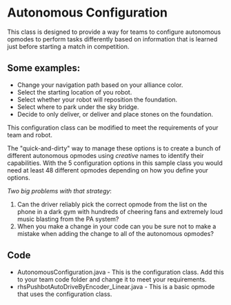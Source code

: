 # Autonomous Configuration
This class is designed to provide a way for teams to configure autonomous opmodes to perform tasks differently based on information that is learned just before starting a match in competition.
## Some examples:
- Change your navigation path based on your alliance color.
- Select the starting location of you robot.
- Select whether your robot will reposition the foundation.
- Select where to park under the sky bridge. 
- Decide to only deliver, or deliver and place stones on the foundation.

This configuration class can be modified to meet the requirements of your team and robot.

The "quick-and-dirty" way to manage these options is to create a bunch of different autonomous opmodes using *creative* names to identify their capabilities. 
With the 5 configuration options in this sample class you would need at least 48 different opmodes depending on how you define your options.

*Two big problems with that strategy*:

1. Can the driver reliably pick the correct opmode from the list on the phone in a dark gym with hundreds of cheering fans and extremely loud music blasting from the PA system?
2. When you make a change in your code can you be sure not to make a mistake when adding the change to all of the autonomous opmodes? 

## Code
- AutonomousConfiguration.java - This is the configuration class. Add this to your team code folder and change it to meet your requirements.
- rhsPushbotAutoDriveByEncoder_Linear.java - This is a basic opmode that uses the configuration class.